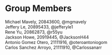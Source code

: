 # **Group Members**
Michael Mavely, 20843600, @mgmavely
<br> Jeffery Le, 20895433, @jefferyle1
<br> Rene Yu, 20862873, @r55yu
<br> Jackson Howe, 20919445, @JacksonH44
<br> Antonio Gomez Otero, 21111916, @oteroantoniogom
<br> Carlos Sanchez Arroyo, 21111910, @Carlossanarr
